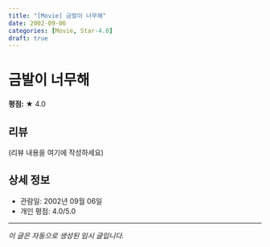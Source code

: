 ```yaml
---
title: "[Movie] 금발이 너무해"
date: 2002-09-06
categories: [Movie, Star-4.0]
draft: true
---
```


# 금발이 너무해

**평점:** ★ 4.0

## 리뷰

(리뷰 내용을 여기에 작성하세요)

## 상세 정보

- 관람일: 2002년 09월 06일
- 개인 평점: 4.0/5.0

---

*이 글은 자동으로 생성된 임시 글입니다.*
